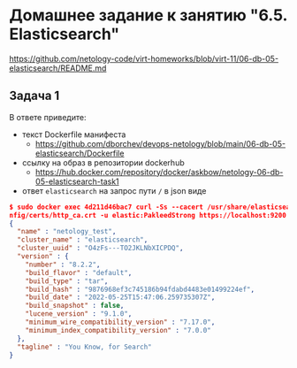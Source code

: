 # Домашнее задание к занятию "6.5. Elasticsearch"

https://github.com/netology-code/virt-homeworks/blob/virt-11/06-db-05-elasticsearch/README.md

## Задача 1

В ответе приведите:
- текст Dockerfile манифеста
  -  https://github.com/dborchev/devops-netology/blob/main/06-db-05-elasticsearch/Dockerfile
- ссылку на образ в репозитории dockerhub
  - https://hub.docker.com/repository/docker/askbow/netology-06-db-05-elasticsearch-task1
- ответ `elasticsearch` на запрос пути `/` в json виде

```json
$ sudo docker exec 4d211d46bac7 curl -Ss --cacert /usr/share/elasticsearch/co
nfig/certs/http_ca.crt -u elastic:PakleedStrong https://localhost:9200
{
  "name" : "netology_test",
  "cluster_name" : "elasticsearch",
  "cluster_uuid" : "O4zFs---TO2JKLNbXICPDQ",
  "version" : {
    "number" : "8.2.2",
    "build_flavor" : "default",
    "build_type" : "tar",
    "build_hash" : "9876968ef3c745186b94fdabd4483e01499224ef",
    "build_date" : "2022-05-25T15:47:06.259735307Z",
    "build_snapshot" : false,
    "lucene_version" : "9.1.0",
    "minimum_wire_compatibility_version" : "7.17.0",
    "minimum_index_compatibility_version" : "7.0.0"
  },
  "tagline" : "You Know, for Search"
}
```

